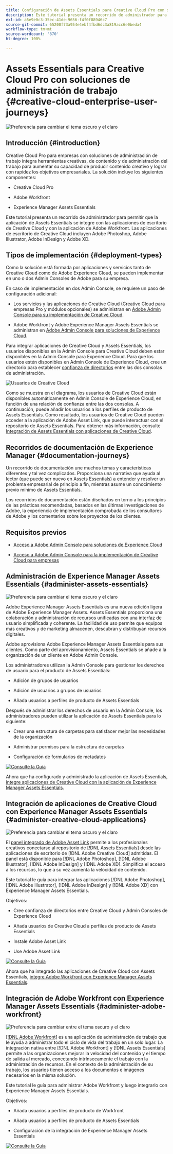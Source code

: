 ```yaml
---
title: Configuración de Assets Essentials para Creative Cloud Pro con soluciones de administración de trabajo
description: Este tutorial presenta un recorrido de administrador para permitir que la aplicación de Assets Essentials se integre con las aplicaciones de escritorio de Creative Cloud y con la aplicación de Adobe Workfront. Las aplicaciones de escritorio de Creative Cloud incluyen Adobe Photoshop, Adobe Illustrator, Adobe InDesign y Adobe XD.
exl-id: a5e9e0c3-35ec-41de-9656-f4f0f88946c7
source-git-commit: 65200f73a954e4ebf4fbd6dc3a819acc6e0beda4
workflow-type: tm+mt
source-wordcount: '870'
ht-degree: 100%

---
```


# Assets Essentials para Creative Cloud Pro con soluciones de administración de trabajo {#creative-cloud-enterprise-user-journeys}

![Preferencia para cambiar el tema oscuro y el claro](assets/cce-next-banner-landing-page.png)

## Introducción {#introduction}

Creative Cloud Pro para empresas con soluciones de administración de trabajo integra herramientas creativas, de contenido y de administración del trabajo para aumentar su capacidad de producir contenido creativo y lograr con rapidez los objetivos empresariales. La solución incluye los siguientes componentes:

* Creative Cloud Pro

* Adobe Workfront

* Experience Manager Assets Essentials

Este tutorial presenta un recorrido de administrador para permitir que la aplicación de Assets Essentials se integre con las aplicaciones de escritorio de Creative Cloud y con la aplicación de Adobe Workfront. Las aplicaciones de escritorio de Creative Cloud incluyen Adobe Photoshop, Adobe Illustrator, Adobe InDesign y Adobe XD.

## Tipos de implementación {#deployment-types}

Como la solución está formada por aplicaciones y servicios tanto de Creative Cloud como de Adobe Experience Cloud, se pueden implementar en uno o dos Admin Consoles de Adobe para su empresa.

En caso de implementación en dos Admin Console, se requiere un paso de configuración adicional:

* Los servicios y las aplicaciones de Creative Cloud (Creative Cloud para empresas Pro y módulos opcionales) se administran en [Adobe Admin Console para su implementación de Creative Cloud](https://helpx.adobe.com/es/enterprise/admin-guide.html).

* Adobe Workfront y Adobe Experience Manager Assets Essentials se administran en [Adobe Admin Console para soluciones de Experience Cloud](https://experienceleague.adobe.com/docs/core-services/interface/administration/admin-getting-started.html?lang=es).

Para integrar aplicaciones de Creative Cloud y Assets Essentials, los usuarios disponibles en la Admin Console para Creative Cloud deben estar disponibles en la Admin Console para Experience Cloud. Para que los usuarios estén disponibles en Admin Console de Experience Cloud, cree un directorio para establecer [confianza de directorios](https://helpx.adobe.com/es/enterprise/using/set-up-identity.html#directory-trusting) entre las dos consolas de administración.

![Usuarios de Creative Cloud](assets/creative-cloud-users.svg)

Como se muestra en el diagrama, los usuarios de Creative Cloud están disponibles automáticamente en Admin Console de Experience Cloud, en función de una relación de confianza entre las dos consolas. A continuación, puede añadir los usuarios a los perfiles de producto de Assets Essentials. Como resultado, los usuarios de Creative Cloud pueden acceder a la aplicación de Adobe Asset Link, que puede interactuar con el repositorio de Assets Essentials. Para obtener más información, consulte [Integración de Assets Essentials con aplicaciones de Creative Cloud](integrate-with-creative-cloud.md).

## Recorridos de documentación de Experience Manager {#documentation-journeys}

Un recorrido de documentación une muchos temas y características diferentes y tal vez complicados. Proporciona una narrativa que ayuda al lector (que puede ser nuevo en Assets Essentials) a entender y resolver un problema empresarial de principio a fin, mientras asume un conocimiento previo mínimo de Assets Essentials.

Los recorridos de documentación están diseñados en torno a los principios de las prácticas recomendadas, basados en las últimas investigaciones de Adobe, la experiencia de implementación comprobada de los consultores de Adobe y los comentarios sobre los proyectos de los clientes.

## Requisitos previos

* [Acceso a Adobe Admin Console para soluciones de Experience Cloud](https://experienceleague.adobe.com/docs/core-services/interface/administration/admin-getting-started.html?lang=es)

* [Acceso a Adobe Admin Console para la implementación de Creative Cloud para empresas](https://helpx.adobe.com/es/enterprise/admin-guide.html)

## Administración de Experience Manager Assets Essentials {#administer-assets-essentials}

![Preferencia para cambiar el tema oscuro y el claro](assets/cce-assets.png)

Adobe Experience Manager Assets Essentials es una nueva edición ligera de Adobe Experience Manager Assets. Assets Essentials proporciona una colaboración y administración de recursos unificadas con una interfaz de usuario simplificada y coherente. La facilidad de uso permite que equipos más creativos y de marketing almacenen, descubran y distribuyan recursos digitales.

Adobe aprovisiona Adobe Experience Manager Assets Essentials para sus clientes. Como parte del aprovisionamiento, Assets Essentials se añade a la organización de un cliente en Adobe Admin Console.

Los administradores utilizan la Admin Console para gestionar los derechos de usuario para el producto de Assets Essentials:

* Adición de grupos de usuarios

* Adición de usuarios a grupos de usuarios

* Añada usuarios a perfiles de producto de Assets Essentials

Después de administrar los derechos de usuario en la Admin Console, los administradores pueden utilizar la aplicación de Assets Essentials para lo siguiente:

* Crear una estructura de carpetas para satisfacer mejor las necesidades de la organización

* Administrar permisos para la estructura de carpetas

* Configuración de formularios de metadatos

[![Consulte la Guía](https://helpx.adobe.com/content/dam/help/en/marketing-cloud/how-to/digital-foundation/_jcr_content/main-pars/image_1250343773/see-the-guide-sm.png)](deploy-administer.md)

Ahora que ha configurado y administrado la aplicación de Assets Essentials, [integre aplicaciones de Creative Cloud con la aplicación de Experience Manager Assets Essentials](integrate-with-creative-cloud.md).

## Integración de aplicaciones de Creative Cloud con Experience Manager Assets Essentials {#administer-creative-cloud-applications}

![Preferencia para cambiar el tema oscuro y el claro](assets/cce-creative-cloud.png)

El [panel integrado de Adobe Asset Link](https://www.adobe.com/es/creativecloud/business/enterprise/adobe-asset-link.html) permite a los profesionales creativos conectarse al repositorio de [!DNL Assets Essentials] desde las aplicaciones de escritorio de [!DNL Adobe Creative Cloud] admitidas. El panel está disponible para [!DNL Adobe Photoshop], [!DNL Adobe Illustrator], [!DNL Adobe InDesign] y [!DNL Adobe XD]. Simplifica el acceso a los recursos, lo que a su vez aumenta la velocidad de contenido.

Este tutorial le guía para integrar las aplicaciones [!DNL Adobe Photoshop], [!DNL Adobe Illustrator], [!DNL Adobe InDesign] y [!DNL Adobe XD] con Experience Manager Assets Essentials.

Objetivos:

* Cree confianza de directorios entre Creative Cloud y Admin Consoles de Experience Cloud

* Añada usuarios de Creative Cloud a perfiles de producto de Assets Essentials

* Instale Adobe Asset Link

* Use Adobe Asset Link

[![Consulte la Guía](https://helpx.adobe.com/content/dam/help/en/marketing-cloud/how-to/digital-foundation/_jcr_content/main-pars/image_1250343773/see-the-guide-sm.png)](integrate-with-creative-cloud.md)

Ahora que ha integrado las aplicaciones de Creative Cloud con Assets Essentials, [integre Adobe Workfront con Experience Manager Assets Essentials](integrate-with-workfront.md).

## Integración de Adobe Workfront con Experience Manager Assets Essentials {#administer-adobe-workfront}

![Preferencia para cambiar entre el tema oscuro y el claro](assets/cce-workfront.png)

[[!DNL Adobe Workfront]](https://www.workfront.com/) es una aplicación de administración de trabajo que le ayuda a administrar todo el ciclo de vida del trabajo en un solo lugar. La integración nativa entre [!DNL Adobe Workfront] y [!DNL Assets Essentials] permite a las organizaciones mejorar la velocidad del contenido y el tiempo de salida al mercado, conectando intrínsecamente el trabajo con la administración de recursos. En el contexto de la administración de su trabajo, los usuarios tienen acceso a los documentos e imágenes necesarios en la misma solución.

Este tutorial le guía para administrar Adobe Workfront y luego integrarlo con Experience Manager Assets Essentials.

Objetivos:

* Añada usuarios a perfiles de producto de Workfront

* Añada usuarios a perfiles de producto de Assets Essentials

* Configuración de la integración de Experience Manager Assets Essentials

[![Consulte la Guía](https://helpx.adobe.com/content/dam/help/en/marketing-cloud/how-to/digital-foundation/_jcr_content/main-pars/image_1250343773/see-the-guide-sm.png)](integrate-with-workfront.md)
